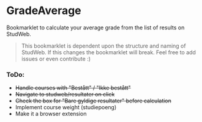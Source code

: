 # GradeAverage

Bookmarklet to calculate your average grade from the list of results on StudWeb.

>This bookmarklet is dependent upon the structure and naming of StudWeb. If this changes the bookmarklet will break. Feel free to add issues or even contribute :)

### ToDo:
- ~~Handle courses with "Bestått" / "Ikke bestått"~~
- ~~Navigate to studweb/resultater on click~~
- ~~Check the box for "Bare gyldige resultater" before calculation~~
- Implement course weight (studiepoeng)
- Make it a browser extension
